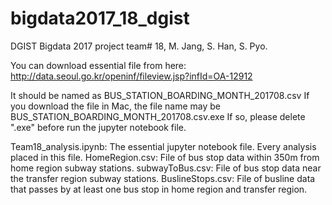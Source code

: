 # bigdata2017_18_dgist
DGIST Bigdata 2017 project team# 18, M. Jang, S. Han, S. Pyo.

You can download essential file from here:
http://data.seoul.go.kr/openinf/fileview.jsp?infId=OA-12912

It should be named as BUS_STATION_BOARDING_MONTH_201708.csv
If you download the file in Mac, the file name may be BUS_STATION_BOARDING_MONTH_201708.csv.exe
If so, please delete ".exe" before run the jupyter notebook file.

Team18_analysis.ipynb: The essential jupyter notebook file. Every analysis placed in this file.
HomeRegion.csv: File of bus stop data within 350m from home region subway stations.
subwayToBus.csv: File of bus stop data near the transfer region subway stations.
BuslineStops.csv: File of busline data that passes by at least one bus stop in home region and transfer region.
